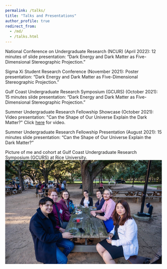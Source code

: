 ```yaml
---
permalink: /talks/
title: "Talks and Presentations"
author_profile: true
redirect_from: 
  - /md/
  - /talks.html
---
```


National Conference on Undergraduate Research (NCUR) (April 2022): 
12 minutes of slide presentation: “Dark Energy and Dark Matter as Five-Dimensional Stereographic Projection.”

Sigma Xi Student Research Conference (November 2021): 
Poster presentation: “Dark Energy and Dark Matter as Five-Dimensional Stereographic Projection.”

Gulf Coast Undergraduate Research Symposium (GCURS) (October 2021): 
15 minutes slide presentation: “Dark Energy and Dark Matter as Five-Dimensional Stereographic Projection.”

Summer Undergraduate Research Fellowship Showcase (October 2021): 
Video presentation: "Can the Shape of Our Universe Explain the Dark Matter?" Click [here](https://www.youtube.com/watch?v=JWlu9btYd-I) for video.

Summer Undergraduate Research Fellowship Presentation (August 2021): 
15 minutes slide presentation: “Can the Shape of Our Universe Explain the Dark Matter?”

Picture of me and cohort at Gulf Coast Undergraduate Research Symposium (GCURS) at Rice University.
![Rice](/images/Rice.JPG)

